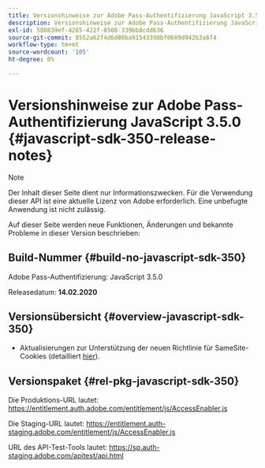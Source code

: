 ```yaml
---
title: Versionshinweise zur Adobe Pass-Authentifizierung JavaScript 3.5.0
description: Versionshinweise zur Adobe Pass-Authentifizierung JavaScript 3.5.0
exl-id: 580839ef-4265-422f-8508-339bb8cdd636
source-git-commit: 8552a62f4d6d80ba91543390bf0689d942b3a6f4
workflow-type: tm+mt
source-wordcount: '105'
ht-degree: 0%

---
```


# Versionshinweise zur Adobe Pass-Authentifizierung JavaScript 3.5.0 {#javascript-sdk-350-release-notes}

>[!NOTE]
>
>Der Inhalt dieser Seite dient nur Informationszwecken. Für die Verwendung dieser API ist eine aktuelle Lizenz von Adobe erforderlich. Eine unbefugte Anwendung ist nicht zulässig.

Auf dieser Seite werden neue Funktionen, Änderungen und bekannte Probleme in dieser Version beschrieben:

## Build-Nummer {#build-no-javascript-sdk-350}

Adobe Pass-Authentifizierung: JavaScript 3.5.0

Releasedatum: **14.02.2020**


## Versionsübersicht {#overview-javascript-sdk-350}

* Aktualisierungen zur Unterstützung der neuen Richtlinie für SameSite-Cookies (detailliert [hier](https://datatracker.ietf.org/doc/html/draft-ietf-httpbis-cookie-same-site-00)).


## Versionspaket {#rel-pkg-javascript-sdk-350}

Die Produktions-URL lautet: https://entitlement.auth.adobe.com/entitlement/js/AccessEnabler.js

Die Staging-URL lautet: https://entitlement.auth-staging.adobe.com/entitlement/js/AccessEnabler.js

URL des API-Test-Tools lautet: https://sp.auth-staging.adobe.com/apitest/api.html
